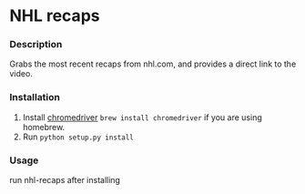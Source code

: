 # NHL recaps

### Description
Grabs the most recent recaps from nhl.com, and provides a direct link to the video.

### Installation
1. Install [chromedriver](http://chromedriver.chromium.org/) `brew install chromedriver` if you are using homebrew.
2. Run `python setup.py install`

### Usage
run nhl-recaps after installing
